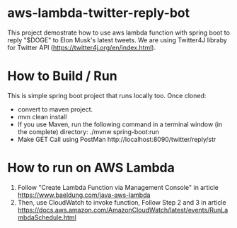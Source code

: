# aws-lambda-twitter-reply-bot

This project demostrate how to use aws lambda function with spring boot to reply "$DOGE" to Elon Musk's latest tweets.
We are using Twitter4J libraby for Twitter API (https://twitter4j.org/en/index.html).


# How to Build / Run
This is simple spring boot project that runs locally too.
Once cloned:
  - convert to maven project.
  - mvn clean install
  - If you use Maven, run the following command in a terminal window (in the complete) directory:
    ./mvnw spring-boot:run 
  - Make GET Call using PostMan http://localhost:8090/twitter/reply/str

# How to run on AWS Lambda
 1. Follow "Create Lambda Function via Management Console" in article https://www.baeldung.com/java-aws-lambda
 2. Then, use CloudWatch to invoke function, Follow Step 2 and 3 in article https://docs.aws.amazon.com/AmazonCloudWatch/latest/events/RunLambdaSchedule.html
    
